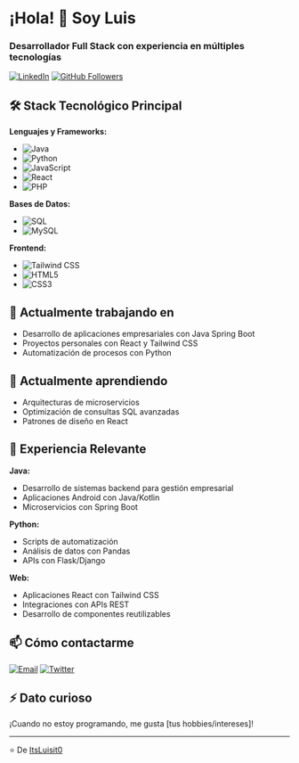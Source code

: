 # ¡Hola! 👋 Soy Luis

### Desarrollador Full Stack con experiencia en múltiples tecnologías

[![LinkedIn](https://img.shields.io/badge/LinkedIn-Connect-blue)](https://www.linkedin.com/in/tuperfil)
[![GitHub Followers](https://img.shields.io/github/followers/ItsLuisit0?label=Follow&style=social)](https://github.com/ItsLuisit0)

## 🛠 Stack Tecnológico Principal

**Lenguajes y Frameworks:**
- ![Java](https://img.shields.io/badge/Java-Expert-orange?logo=java)
- ![Python](https://img.shields.io/badge/Python-Advanced-blue?logo=python)
- ![JavaScript](https://img.shields.io/badge/JavaScript-Advanced-yellow?logo=javascript)
- ![React](https://img.shields.io/badge/React-Intermediate-61DAFB?logo=react)
- ![PHP](https://img.shields.io/badge/PHP-Intermediate-777BB4?logo=php)

**Bases de Datos:**
- ![SQL](https://img.shields.io/badge/SQL-Expert-4479A1?logo=mysql)
- ![MySQL](https://img.shields.io/badge/MySQL-Advanced-4479A1?logo=mysql)

**Frontend:**
- ![Tailwind CSS](https://img.shields.io/badge/Tailwind_CSS-Advanced-06B6D4?logo=tailwind-css)
- ![HTML5](https://img.shields.io/badge/HTML5-Expert-E34F26?logo=html5)
- ![CSS3](https://img.shields.io/badge/CSS3-Expert-1572B6?logo=css3)

## 🔭 Actualmente trabajando en

- Desarrollo de aplicaciones empresariales con Java Spring Boot
- Proyectos personales con React y Tailwind CSS
- Automatización de procesos con Python

## 🌱 Actualmente aprendiendo

- Arquitecturas de microservicios
- Optimización de consultas SQL avanzadas
- Patrones de diseño en React

## 💼 Experiencia Relevante

**Java:**
- Desarrollo de sistemas backend para gestión empresarial
- Aplicaciones Android con Java/Kotlin
- Microservicios con Spring Boot

**Python:**
- Scripts de automatización
- Análisis de datos con Pandas
- APIs con Flask/Django

**Web:**
- Aplicaciones React con Tailwind CSS
- Integraciones con APIs REST
- Desarrollo de componentes reutilizables

## 📫 Cómo contactarme

[![Email](https://img.shields.io/badge/Email-Contact%20Me-D14836?logo=gmail)](mailto:tucorreo@ejemplo.com)
[![Twitter](https://img.shields.io/badge/Twitter-Follow-1DA1F2?logo=twitter)](https://twitter.com/tuusuario)

## ⚡ Dato curioso

¡Cuando no estoy programando, me gusta [tus hobbies/intereses]!

---

⭐️ De [ItsLuisit0](https://github.com/ItsLuisit0)

